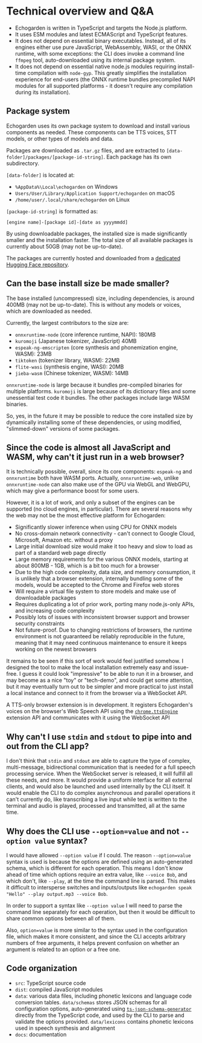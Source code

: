 # Technical overview and Q&A

* Echogarden is written in TypeScript and targets the Node.js platform.
* It uses ESM modules and latest ECMAScript and TypeScript features.
* It does not depend on essential binary executables. Instead, all of its engines either use pure JavaScript, WebAssembly, WASI, or the ONNX runtime, with some exceptions: the CLI does invoke a command line `ffmpeg` tool, auto-downloaded using its internal package system.
* It does not depend on essential native node.js modules requiring install-time compilation with `node-gyp`. This greatly simplifies the installation experience for end-users (the ONNX runtime bundles precompiled NAPI modules for all supported platforms - it doesn't require any compilation during its installation).

## Package system

Echogarden uses its own package system to download and install various components as needed. These components can be TTS voices, STT models, or other types of models and data.

Packages are downloaded as `.tar.gz` files, and are extracted to `[data-folder]/packages/[package-id-string]`. Each package has its own subdirectory.

`[data-folder]` is located at:
* `%AppData%\Local\echogarden` on Windows
* `Users/User/Library/Application Support/echogarden` on macOS
* `/home/user/.local/share/echogarden` on Linux

`[package-id-string]` is formatted as:
```
[engine name]-[package id]-[date as yyyymmdd]
```

By using downloadable packages, the installed size is made significantly smaller and the installation faster. The total size of all available packages is currently about 50GB (may not be up-to-date).

The packages are currently hosted and downloaded from a [dedicated Hugging Face repository](https://huggingface.co/echogarden/echogarden-packages).

## Can the base install size be made smaller?

The base installed (uncompressed) size, including dependencies, is around 400MB (may not be up-to-date). This is without any models or voices, which are downloaded as needed.

Currently, the largest contributors to the size are:

* `onnxruntime-node` (core inference runtime, NAPI): 180MB
* `kuromoji` (Japanese tokenizer, JavaScript) 40MB
* `espeak-ng-emscripten` (core synthesis and phonemization engine, WASM): 23MB
* `tiktoken` (tokenizer library, WASM): 22MB
* `flite-wasi` (synthesis engine, WASI): 20MB
* `jieba-wasm` (Chinese tokenizer, WASM): 14MB

`onnxruntime-node` is large because it bundles pre-compiled binaries for multiple platforms. `kuromoji` is large because of its dictionary files and some unessential test code it bundles. The other packages include large WASM binaries.

So, yes, in the future it may be possible to reduce the core installed size by dynamically installing some of these dependencies, or using modified, "slimmed-down" versions of some packages.

## Since the code is almost all JavaScript and WASM, why can't it just run in a web browser?

It is technically possible, overall, since its core components: `espeak-ng` and `onnxruntime` both have WASM ports. Actually, `onnxruntime-web`, unlike `onnxruntime-node` can also make use of the GPU via WebGL and WebGPU, which may give a performance boost for some users.

However, it is a lot of work, and only a subset of the engines can be supported (no cloud engines, in particular). There are several reasons why the web may not be the most effective platform for Echogarden:

* Significantly slower inference when using CPU for ONNX models
* No cross-domain network connectivity - can't connect to Google Cloud, Microsoft, Amazon etc. without a proxy
* Large initial download size would make it too heavy and slow to load as part of a standard web page directly
* Large memory requirements for the various ONNX models, starting at about 800MB - 1GB, which is a bit too much for a browser
* Due to the high code complexity, data size, and memory consumption, it is unlikely that a browser extension, internally bundling some of the models, would be accepted to the Chrome and Firefox web stores
* Will require a virtual file system to store models and make use of downloadable packages
* Requires duplicating a lot of prior work, porting many node.js-only APIs, and increasing code complexity
* Possibly lots of issues with inconsistent browser support and browser security constraints
* Not future-proof. Due to changing restrictions of browsers, the runtime environment is not guaranteed be reliably reproducible in the future, meaning that it may need continuous maintenance to ensure it keeps working on the newest browsers

It remains to be seen if this sort of work would feel justified somehow. I designed the tool to make the local installation extremely easy and issue-free. I guess it could look "impressive" to be able to run it in a browser, and may become as a nice "toy" or "tech-demo", and could get some attention, but it may eventually turn out to be simpler and more practical to just install a local instance and connect to it from the browser via a WebSocket API.

A TTS-only browser extension is in development. It registers Echogarden's voices on the browser's Web Speech API using the [`chrome.ttsEngine`](https://developer.chrome.com/docs/extensions/reference/ttsEngine/) extension API and communicates with it using the WebSocket API

## Why can't I use `stdin` and `stdout` to pipe into and out from the CLI app?

I don't think that `stdin` and `stdout` are able to capture the type of complex, multi-message, bidirectional communication that is needed for a full speech processing service. When the WebSocket server is released, it will fulfill all these needs, and more. It would provide a uniform interface for all external clients, and would also be launched and used internally by the CLI itself. It would enable the CLI to do complex asynchronous and parallel operations it can't currently do, like transcribing a live input while text is written to the terminal and audio is played, processed and transmitted, all at the same time.

## Why does the CLI use `--option=value` and not `--option value` syntax?

I would have allowed `--option value` if I could. The reason `--option=value` syntax is used is because the options are defined using an auto-generated schema, which is different for each operation. This means I don't know ahead of time which options require an extra value, like `--voice Bob`, and which don't, like `--play`, at the time the command line is parsed. This makes it difficult to intersperse switches and inputs/outputs like `echogarden speak "Hello" --play output.mp3 --voice Bob`.

In order to support a syntax like `--option value` I will need to parse the command line separately for each operation, but then it would be difficult to share common options between all of them.

Also, `option=value` is more similar to the syntax used in the configuration file, which makes it more consistent, and since the CLI accepts arbitrary numbers of free arguments, it helps prevent confusion on whether an argument is related to an option or a free one.

## Code organization

* `src`: TypeScript source code
* `dist`: compiled JavaScript modules
* `data`: various data files, including phonetic lexicons and language code conversion tables. `data/schemas` stores JSON schemas for all configuration options, auto-generated using [`ts-json-schema-generator`](https://github.com/vega/ts-json-schema-generator) directly from the TypeScript code, and used by the CLI to parse and validate the options provided. `data/lexicons` contains phonetic lexicons used in speech synthesis and alignment
* `docs`: documentation
